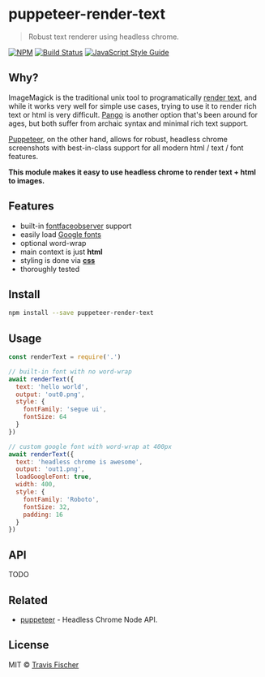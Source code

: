 # puppeteer-render-text

> Robust text renderer using headless chrome.

[![NPM](https://img.shields.io/npm/v/puppeteer-render-text.svg)](https://www.npmjs.com/package/puppeteer-render-text) [![Build Status](https://travis-ci.com/transitive-bullshit/puppeteer-render-text.svg?branch=master)](https://travis-ci.com/transitive-bullshit/puppeteer-render-text) [![JavaScript Style Guide](https://img.shields.io/badge/code_style-standard-brightgreen.svg)](https://standardjs.com)

## Why?

ImageMagick is the traditional unix tool to programatically [render text](http://www.imagemagick.org/Usage/text/), and while it works very well for simple use cases, trying to use it to render rich text or html is very difficult. [Pango](https://www.pango.org/) is another option that's been around for ages, but both suffer from archaic syntax and minimal rich text support.

[Puppeteer](https://github.com/GoogleChrome/puppeteer), on the other hand, allows for robust, headless chrome screenshots with best-in-class support for all modern html / text / font features.

**This module makes it easy to use headless chrome to render text + html to images.**

## Features

- built-in [fontfaceobserver](https://fontfaceobserver.com/) support
- easily load [Google fonts](https://fonts.google.com/)
- optional word-wrap
- main context is just **html**
- styling is done via [**css**](https://www.w3schools.com/jsref/dom_obj_style.asp)
- thoroughly tested

## Install

```bash
npm install --save puppeteer-render-text
```

## Usage

```js
const renderText = require('.')

// built-in font with no word-wrap
await renderText({
  text: 'hello world',
  output: 'out0.png',
  style: {
    fontFamily: 'segue ui',
    fontSize: 64
  }
})

// custom google font with word-wrap at 400px
await renderText({
  text: 'headless chrome is awesome',
  output: 'out1.png',
  loadGoogleFont: true,
  width: 400,
  style: {
    fontFamily: 'Roboto',
    fontSize: 32,
    padding: 16
  }
})
```

## API

TODO

## Related

- [puppeteer](https://github.com/GoogleChrome/puppeteer) - Headless Chrome Node API.

## License

MIT © [Travis Fischer](https://github.com/transitive-bullshit)
